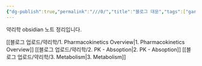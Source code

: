 ```yaml
---
{"dg-publish":true,"permalink":"///0/","title":"블로그 대문","tags":["gardenEntry"]}
---
```


약리학 obsidian 노트 정리입니다.

[[블로그 업로드/약리학/1. Pharmacokinetics Overview\|1. Pharmacokinetics Overview]]
[[블로그 업로드/약리학/2. PK - Absoption\|2. PK - Absoption]]
[[블로그 업로드/약리학/3. Metabolism\|3. Metabolism]]